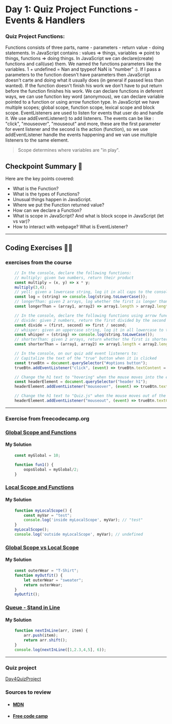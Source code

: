 
# Day 1: Quiz Project Functions - Events & Handlers

### Quiz Project Functions:

Functions consists of three parts, name - parameters - return value - doing statements. In JavaScript contains : values => things, variables => point to things, functions => doing things. In JavaScript we can declare(create) functions and call(use) them. We named the functions parameters like the variables.
1 + undefined = Nan and tpypeof NaN is "number" :). If I pass a parameters to the function doesn't have parameters then JavaScript doesn't carte and doing what it usually does (in general if passed less than wanted). If the function doesn't finish his work we don't have to put return before the function finishes his work. We can declare functions in deferent ways, we can use function key word (anonymous), we can declare variable pointed to a function or using arrow function type.
In JavaScript we have multiple scopes; global scope, function scope, lexical scope and block scope.
EventListeners are used to listen for events that user do and handle it. We use addEventListener() to add listeners. The events can be like : "click", "mouseover", "mouseout" and more, these are the first parameter for event listener and the second is the action (function), so we use addEventListener handle the events happening and we van use multiple listeners to the same element.
> Scope determines where variables are "in play".

## Checkpoint Summary :vertical_traffic_light:

Here are the key points covered:

- What is the Function?
- What is the types of Functions?
- Unusual things happen in JavaScript.
- Where we put the Function returned value?
- How can we declare a Function?
- What is scope in JavaScript? And what is block scope in JavaScript (let vs var)?
- How to interact with webpage? What is EventListener?

---

## Coding Exercises :man_technologist:

### exercises from the course

```javascript
    // In the console, declare the following functions:
    // multiply: given two numbers, return their product
    const multiply = (x, y) => x * y;
    multiply(3,4);
    // yell: given a lowercase string, log it in all caps to the console
    const log = (string) => console.log(string.toLowerCase());
    // longerThan: given 2 arrays, log whether the first is longer than second
    const longerThan = (array1, array2) => array1.length > array2.length;
```

```javascript
    // In the console, declare the following functions using arrow functions:
    // divide: given 2 numbers, return the first divided by the second
    const divide = (first, second) => first / second;
    // whisper: given an uppercase string, log it in all lowercase to the console
    const whisper = (string) => console.log(string.toLoweCase());
    // shorterThan: given 2 arrays, return whether the first is shorter than the second
    const shorterThan = (array1, array2) => array1.length < array2.length;
```

```javascript
    // In the console, on our quiz add event listeners to:
    // Capitalize the text of the "true" button when it is clicked
    const trueBtn = document.querySelector("#options button");
    trueBtn.addEventListener("click", (event) => trueBtn.textContent = trueBtn.textContent.toUpperCase());

    // Change the h1 text to "hovering" when the mouse moves into the element
    const headerElement = document.querySelector("header h1");
    headerElement.addEventListener("mouseover", (event) => trueBtn.textContent = "hovering");

    // Change the h1 text to "Quiz.js" when the mouse moves out of the element
    headerElement.addEventListener("mouseout", (event) => trueBtn.textContent = "Quiz.js")
```

---

### Exercise from freecodecamp.org

### [Global Scope and Functions](https://www.freecodecamp.org/learn/javascript-algorithms-and-data-structures/basic-javascript/global-scope-and-functions)

#### My Solution

```javascript
    const myGlobal = 10;

    function fun1() {
        oopsGlobal = myGlobal/2;
    }
```

### [Local Scope and Functions](https://www.freecodecamp.org/learn/javascript-algorithms-and-data-structures/basic-javascript/local-scope-and-functions)

#### My Solution

```javascript
    function myLocalScope() {
        const myVar = "test";
        console.log('inside myLocalScope', myVar); // "test"
    }
    myLocalScope();
    console.log('outside myLocalScope', myVar); // undefined
```

### [Global Scope vs Local  Scope](https://www.freecodecamp.org/learn/javascript-algorithms-and-data-structures/basic-javascript/global-vs--local-scope-in-functions)

#### My Solution

```javascript
    const outerWear = "T-Shirt";
    function myOutfit() {
        let outerWear = "sweater";
        return outerWear;
    }
    myOutfit();
```

### [Queue - Stand in Line](https://www.freecodecamp.org/learn/javascript-algorithms-and-data-structures/basic-javascript/stand-in-line)

#### My Solution

```javascript
    function nextInLine(arr, item) {
        arr.push(item);
        return arr.shift();
    }
    console.log(nextInLine([1,2.3,4,5], 6));
```

---

### Quiz project

[Day4QuizProject](./Day3QuizProject/Quiz.js.html)

### Sources to review
- #### [MDN](https://developer.mozilla.org/)
- #### [Free code camp](https://www.freecodecamp.org/)